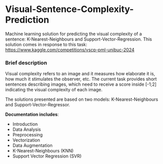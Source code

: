 # Visual-Sentence-Complexity-Prediction
Machine learning solution for predicting the visual complexity of a sentence: K-Nearest-Neighbours and Support-Vector-Regression. This solution comes in response to this task: https://www.kaggle.com/competitions/vscp-pml-unibuc-2024 

### Brief description
Visual complexity refers to an image and it measures how elaborate it is, how much it stimulates the observer, etc. The current task provides short sentences describing images, which need to receive a score inside [-1;2] indicating the visual complexity of each image.

The solutions presented are based on two models: K-Nearest-Neighbours and Support-Vector-Regressor.

**Documentation includes**:
* Introduction
* Data Analysis
* Preprocessing
* Vectorization
* Data Augmentation
* K-Nearest-Neighbours (KNN)
* Support Vector Regression (SVR)
